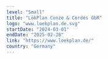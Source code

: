```yaml
---
level: "Small"
title: "LökPlan Conze & Cordes GbR"
logo: "www.loekplan.de.svg"
startDate: "2024-03-01"
endDate: "2025-02-28"
link: "https://www.loekplan.de/"
country: "Germany"
---
```

